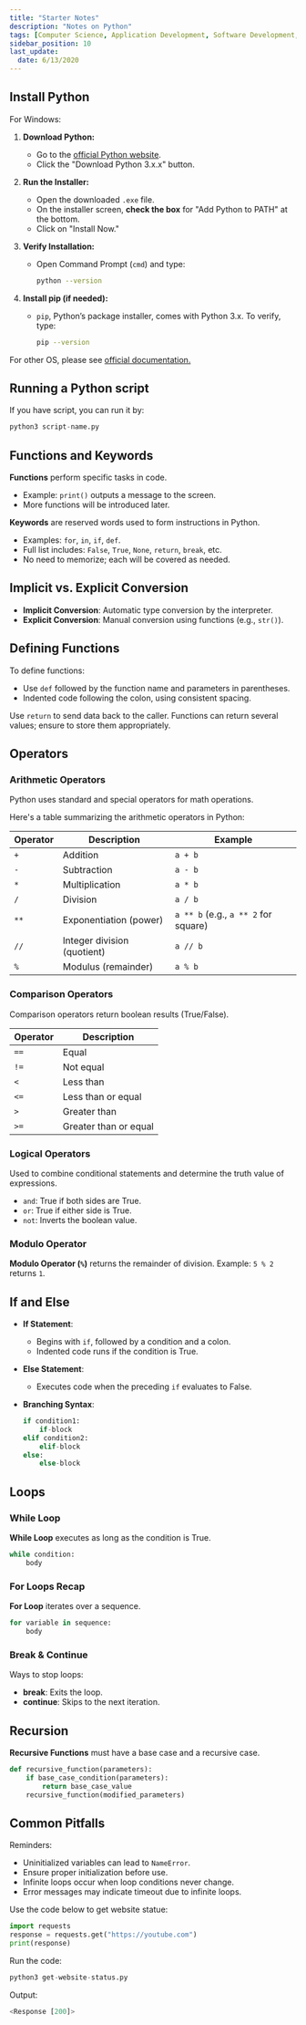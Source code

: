 ```yaml
---
title: "Starter Notes"
description: "Notes on Python"
tags: [Computer Science, Application Development, Software Development, Python]
sidebar_position: 10
last_update:
  date: 6/13/2020
---
```


## Install Python 

For Windows:

1. **Download Python:**
   - Go to the [official Python website](https://www.python.org/downloads/).
   - Click the "Download Python 3.x.x" button.

2. **Run the Installer:**
   - Open the downloaded `.exe` file.
   - On the installer screen, **check the box** for "Add Python to PATH" at the bottom.
   - Click on "Install Now."

3. **Verify Installation:**
   - Open Command Prompt (`cmd`) and type:
     ```bash
     python --version
     ```

4. **Install pip (if needed):**
   - `pip`, Python’s package installer, comes with Python 3.x. To verify, type:
     ```bash
     pip --version
     ```

For other OS, please see [official documentation.](https://www.python.org/downloads/)

## Running a Python script 

If you have script, you can run it by:

```python
python3 script-name.py 
```


## Functions and Keywords  

**Functions** perform specific tasks in code.  

- Example: `print()` outputs a message to the screen.
- More functions will be introduced later.

**Keywords** are reserved words used to form instructions in Python.

- Examples: `for`, `in`, `if`, `def`.
- Full list includes: `False`, `True`, `None`, `return`, `break`, etc.
- No need to memorize; each will be covered as needed.

## Implicit vs. Explicit Conversion

- **Implicit Conversion**: Automatic type conversion by the interpreter.
- **Explicit Conversion**: Manual conversion using functions (e.g., `str()`).

## Defining Functions 

To define functions:

- Use `def` followed by the function name and parameters in parentheses.
- Indented code following the colon, using consistent spacing. 

Use `return` to send data back to the caller. Functions can return several values; ensure to store them appropriately.


## Operators 

### Arithmetic Operators  

Python uses standard and special operators for math operations.

Here's a table summarizing the arithmetic operators in Python:

| Operator | Description                           | Example                  |
|----------|---------------------------------------|--------------------------|
| `+`      | Addition                              | `a + b`                  |
| `-`      | Subtraction                           | `a - b`                  |
| `*`      | Multiplication                        | `a * b`                  |
| `/`      | Division                              | `a / b`                  |
| `**`     | Exponentiation (power)               | `a ** b` (e.g., `a ** 2` for square) |
| `//`     | Integer division (quotient)          | `a // b`                 |
| `%`      | Modulus (remainder)                  | `a % b`                  |

### Comparison Operators

Comparison operators return boolean results (True/False).
  
| Operator | Description                         |
|----------|-------------------------------------|
| `==`     | Equal                               |
| `!=`     | Not equal                           |
| `<`      | Less than                           |
| `<=`     | Less than or equal                  |
| `>`      | Greater than                        |
| `>=`     | Greater than or equal               |

### Logical Operators

Used to combine conditional statements and determine the truth value of expressions. 

  - `and`: True if both sides are True.
  - `or`: True if either side is True.
  - `not`: Inverts the boolean value.

### Modulo Operator

**Modulo Operator (`%`)** returns the remainder of division.
Example: `5 % 2` returns `1`.

## If and Else

- **If Statement**: 

  - Begins with `if`, followed by a condition and a colon.
  - Indented code runs if the condition is True.

- **Else Statement**: 

  - Executes code when the preceding `if` evaluates to False.

- **Branching Syntax**:

    ```python
    if condition1:
        if-block
    elif condition2:
        elif-block
    else:
        else-block
    ```


## Loops 

### While Loop

**While Loop** executes as long as the condition is True.

```python
while condition:
    body
```

### For Loops Recap

**For Loop** iterates over a sequence.

  ```python
  for variable in sequence:
      body
  ```

### Break & Continue

Ways to stop loops:

- **break**: Exits the loop.
- **continue**: Skips to the next iteration.


## Recursion

**Recursive Functions** must have a base case and a recursive case.

  ```python
  def recursive_function(parameters):
      if base_case_condition(parameters):
          return base_case_value
      recursive_function(modified_parameters)
  ```

## Common Pitfalls

Reminders:

- Uninitialized variables can lead to `NameError`.
- Ensure proper initialization before use.
- Infinite loops occur when loop conditions never change.
- Error messages may indicate timeout due to infinite loops.




Use the code below to get website statue:

```python
import requests
response = requests.get("https://youtube.com")
print(response)
```

Run the code:

```python
python3 get-website-status.py 
```

Output:

```python
<Response [200]> 
```